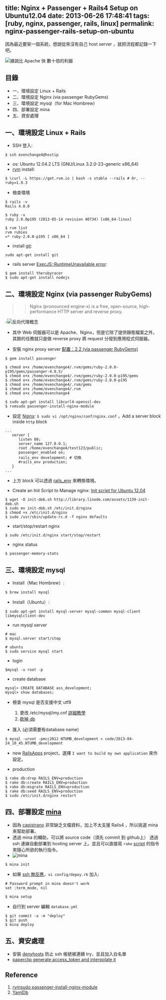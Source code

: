 title: Nginx + Passenger + Rails4 Setup on Ubuntu12.04
date: 2013-06-26 17:48:41
tags: [ruby, nginx, passenger, rails, linux]
permalink: nginx-passenger-rails-setup-on-ubuntu
---

因為最近要架一個系統，想說從來沒有自己 host server ，就把流程都記錄一下吧。

![據說比 Apache 快 數十倍的利器](http://www.maesr.com/wp-content/uploads/2012/05/nginx_passenger_eyecatcher.png)

## 目錄
- 一、環境設定 Linux + Rails
- 二、環境設定 Nginx (via passenger RubyGems)
- 三、環境設定 mysql（for Mac Hombrew）
- 四、部署設定 mina
- 五、資安處理

<!-- more -->

## 一、環境設定 Linux + Rails
- SSH 登入: 

```
$ ssh evenchange4@hostip
```

- os: Ubuntu 12.04.2 LTS (GNU/Linux 3.2.0-23-generic x86_64)
- [rvm](https://rvm.io/) install: 

```
$ \curl -L https://get.rvm.io | bash -s stable --rails # Or, --ruby=1.9.3
```

- 檢查環境

```
$ rails -v
Rails 4.0.0

$ ruby -v
ruby 2.0.0p195 (2013-05-14 revision 40734) [x86_64-linux]

$ rvm list
rvm rubies
=* ruby-2.0.0-p195 [ x86_64 ]

```

- install [git](https://www.digitalocean.com/community/articles/how-to-install-git-on-ubuntu-12-04):

```
sudo apt-get install git
```

- rails server [ExecJS::RuntimeUnavailable error](http://stackoverflow.com/questions/15515180/execjsruntimeunavailable-error-when-i-starts-rails-server):

```
$ gem install therubyracer
$ sudo apt-get install nodejs
```

## 二、環境設定 Nginx (via passenger RubyGems)
>> Nginx (pronounced engine-x) is a free, open-source, high-performance HTTP server and reverse proxy.

-![反向代理概念](http://ihower.tw/rails3/images/deployment-proxy-diagram.jpg)

- 其中 Web 伺服器可以是 Apache、Nginx，但是它除了提供靜態檔案之外，其餘的任務就只是做 reverse proxy 將 request 分發到應用程式伺服器。

- 安裝 nginx proxy server [配置：2.2 (via passenger RubyGems)](http://www.modrails.com/documentation/Users%20guide%20Nginx.html#_supported_operating_systems) 

```
$ gem install passenger

$ chmod o+x /home/evenchange4/.rvm/gems/ruby-2.0.0-p195/gems/passenger-4.0.5/
$ chmod o+x /home/evenchange4/.rvm/gems/ruby-2.0.0-p195/gems
$ chmod o+x /home/evenchange4/.rvm/gems/ruby-2.0.0-p195
$ chmod o+x /home/evenchange4/.rvm/gems
$ chmod o+x /home/evenchange4/.rvm
$ chmod o+x /home/evenchange4

$ sudo apt-get install libcurl4-openssl-dev
$ rvmsudo passenger-install-nginx-module

```

- 設定 [Nginx](http://ruby-china.org/wiki/mac-nginx-passenger-rails): `$ sudo vi /opt/nginx/conf/nginx.conf` ，Add a server block inside `http` block

```
...
   server {
      listen 80;
      server_name 127.0.0.1;
      root /home/evenchange4/test123/public;
      passenger_enabled on;
      rails_env development; # 切換
      #rails_env production;
   }
...
```

- 上方 block 可以透過 [rails_env](http://www.modrails.com/documentation/Users%20guide%20Nginx.html) 來轉換環境。

- Create an Init Script to Manage nginx: [Init script for Ubuntu 12.04](https://library.linode.com/web-servers/nginx/installation/ubuntu-12.04-precise-pangolin#sph_create-an-init-script-to-manage-nginx)

```
$ wget -O init-deb.sh http://library.linode.com/assets/1139-init-deb.sh
$ sudo mv init-deb.sh /etc/init.d/nginx
$ chmod +x /etc/init.d/nginx
$ sudo /usr/sbin/update-rc.d -f nginx defaults

```

- start/stop/restart nginx 

```
$ sudo /etc/init.d/nginx start/stop/restart
```

- nginx status

```
$ passenger-memory-stats
```

## 三、環境設定 mysql

- Install（Mac Hombrew）:

```
$ brew install mysql
```

- Install（Ubuntu）:

```
$ sudo apt-get install mysql-server mysql-common mysql-client libmysqlclient-dev
```

- run mysql server

```
# mac
$ mysql.server start/stop

# ubuntu
$ sudo service mysql start
```

- login 

```
$mysql -u root -p
```

- create database

```
mysql> CREATE DATABASE ass_development;
mysql> show databases;
```

- 檢查 mysql 是否支援中文 utf8
	1. 更改 /etc/mysql/my.cnf [詳細教學](http://blog.sina.com.cn/s/blog_4bc179a80100hmjc.html)
	2. [砍掉 db](http://stackoverflow.com/questions/16350310/mysql-mysql2error-incorrect-string-value)

- 匯入 (必須需要有database name)

```
$ mysql -uroot -pmcc2012 NTUMB_development < code/2013-04-24_10_45.NTUMB_development
```

- new [RailsApps](https://github.com/RailsApps/rails3-bootstrap-devise-cancan) project，選擇 `I want to build my own application` 來作設定。

- production

```
$ rake db:drop RAILS_ENV=production
$ rake db:create RAILS_ENV=production
$ rake db:migrate RAILS_ENV=production
$ rake db:seed RAILS_ENV=production
$ sudo /etc/init.d/nginx restart
```


## 四、部署設定 [mina](http://nadarei.co/mina/)
- 因為 [capistrano](https://github.com/capistrano/capistrano) 非常缺乏文檔資料，加上不太支援 Rails4 ，所以挑選 mina 來幫助部署。
- 透過 mina 的輔助，可以將 source code（須先 commit 到 github上） 透過 ssh 連線自動部署到 hosting server 上。並且可以直接寫 `rake` [script](https://github.com/evenchange4/ass/blob/master/config/deploy.rb) 的指令來隨心所欲的執行指令。
- ![mina](http://nadarei.co/mina/images/logo.png?1344377458)

```
$ mina init
```

- 如果 [ssh 無反應](https://github.com/nadarei/mina/issues/99)，`vi config/depoy.rb` 加入:

```
# Password prompt in mina doesn't work
set :term_mode, nil
```

```
$ mina setup
```

- 自行到 server 編輯 `database.yml`

```
$ git commit -a -m "deploy"
$ git push
$ mina deploy
```

## 五、資安處理
- 安裝 [denyhosts](https://www.digitalocean.com/community/articles/how-to-install-denyhosts-on-ubuntu-12-04) 防止 ssh 帳號被連續 try，並且加入白名單
- [paperclip generate access_token and interpolate it](https://github.com/thoughtbot/paperclip/wiki/Interpolations)

## Reference
1. [rvmsudo passenger-install-nginx-module](http://askubuntu.com/questions/169551/why-cant-i-install-phusion-passenger-for-nginx)
2. [YamlDb](https://github.com/ludicast/yaml_db)
